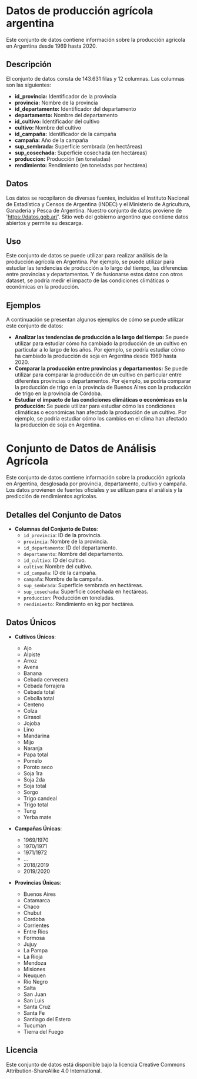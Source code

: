 # Datos de producción agrícola argentina

Este conjunto de datos contiene información sobre la producción agrícola en Argentina desde 1969 hasta 2020.

## Descripción

El conjunto de datos consta de 143.631 filas y 12 columnas. Las columnas son las siguientes:

* **id_provincia:** Identificador de la provincia
* **provincia:** Nombre de la provincia
* **id_departamento:** Identificador del departamento
* **departamento:** Nombre del departamento
* **id_cultivo:** Identificador del cultivo
* **cultivo:** Nombre del cultivo
* **id_campaña:** Identificador de la campaña
* **campaña:** Año de la campaña
* **sup_sembrada:** Superficie sembrada (en hectáreas)
* **sup_cosechada:** Superficie cosechada (en hectáreas)
* **produccion:** Producción (en toneladas)
* **rendimiento:** Rendimiento (en toneladas por hectárea)

## Datos

Los datos se recopilaron de diversas fuentes, incluidas el Instituto Nacional de Estadística y Censos de Argentina (INDEC) y el Ministerio de Agricultura, Ganadería y Pesca de Argentina.
Nuestro conjunto de datos proviene de 'https://datos.gob.ar/'. Sitio web del gobierno argentino que contiene datos abiertos y permite su descarga.

## Uso

Este conjunto de datos se puede utilizar para realizar análisis de la producción agrícola en Argentina. Por ejemplo, se puede utilizar para estudiar las tendencias de producción a lo largo del tiempo, las diferencias entre provincias y departamentos. Y de fusionarse estos datos con otros dataset, se podría medir el impacto de las condiciones climáticas o económicas en la producción.

## Ejemplos

A continuación se presentan algunos ejemplos de cómo se puede utilizar este conjunto de datos:

* **Analizar las tendencias de producción a lo largo del tiempo:** Se puede utilizar para estudiar cómo ha cambiado la producción de un cultivo en particular a lo largo de los años. Por ejemplo, se podría estudiar cómo ha cambiado la producción de soja en Argentina desde 1969 hasta 2020.
* **Comparar la producción entre provincias y departamentos:** Se puede utilizar para comparar la producción de un cultivo en particular entre diferentes provincias o departamentos. Por ejemplo, se podría comparar la producción de trigo en la provincia de Buenos Aires con la producción de trigo en la provincia de Córdoba.
* **Estudiar el impacto de las condiciones climáticas o económicas en la producción:** Se puede utilizar para estudiar cómo las condiciones climáticas o económicas han afectado la producción de un cultivo. Por ejemplo, se podría estudiar cómo los cambios en el clima han afectado la producción de soja en Argentina.

# Conjunto de Datos de Análisis Agrícola

Este conjunto de datos contiene información sobre la producción agrícola en Argentina, desglosada por provincia, departamento, cultivo y campaña. Los datos provienen de fuentes oficiales y se utilizan para el análisis y la predicción de rendimientos agrícolas.

## Detalles del Conjunto de Datos

- **Columnas del Conjunto de Datos**:
  - `id_provincia`: ID de la provincia.
  - `provincia`: Nombre de la provincia.
  - `id_departamento`: ID del departamento.
  - `departamento`: Nombre del departamento.
  - `id_cultivo`: ID del cultivo.
  - `cultivo`: Nombre del cultivo.
  - `id_campaña`: ID de la campaña.
  - `campaña`: Nombre de la campaña.
  - `sup_sembrada`: Superficie sembrada en hectáreas.
  - `sup_cosechada`: Superficie cosechada en hectáreas.
  - `produccion`: Producción en toneladas.
  - `rendimiento`: Rendimiento en kg por hectárea.


## Datos Únicos

- **Cultivos Únicos**:
  - Ajo
  - Alpiste
  - Arroz
  - Avena
  - Banana
  - Cebada cervecera
  - Cebada forrajera
  - Cebada total
  - Cebolla total
  - Centeno
  - Colza
  - Girasol
  - Jojoba
  - Lino
  - Mandarina
  - Mijo
  - Naranja
  - Papa total
  - Pomelo
  - Poroto seco
  - Soja 1ra
  - Soja 2da
  - Soja total
  - Sorgo
  - Trigo candeal
  - Trigo total
  - Tung
  - Yerba mate
  
- **Campañas Únicas**:
  - 1969/1970
  - 1970/1971
  - 1971/1972
  - ...
  - 2018/2019
  - 2019/2020

- **Provincias Únicas**:
  - Buenos Aires
  - Catamarca
  - Chaco
  - Chubut
  - Cordoba
  - Corrientes
  - Entre Rios
  - Formosa
  - Jujuy
  - La Pampa
  - La Rioja
  - Mendoza
  - Misiones
  - Neuquen
  - Rio Negro
  - Salta
  - San Juan
  - San Luis
  - Santa Cruz
  - Santa Fe
  - Santiago del Estero
  - Tucuman
  - Tierra del Fuego

## Licencia

Este conjunto de datos está disponible bajo la licencia Creative Commons Attribution-ShareAlike 4.0 International.